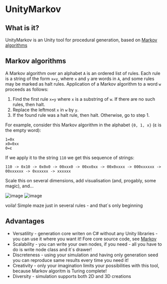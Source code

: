 # UnityMarkov

## What is it?
UnityMarkov is an Unity tool for procedural generation, based on [Markov algorithms](https://en.wikipedia.org/wiki/Markov_algorithm)

## Markov algorithms
A Markov algorithm over an alphabet `A` is an ordered list of rules. Each rule is a string of the form `x=y`, where `x` and `y` are words in `A`, and some rules may be marked as halt rules. Application of a Markov algorithm to a word `w` proceeds as follows:
1. Find the first rule `x=y` where `x` is a substring of `w`. If there are no such rules, then halt.
2. Replace the leftmost `x` in `w` by `y`.
3. If the found rule was a halt rule, then halt. Otherwise, go to step 1.

For example, consider this Markov algorithm in the alphabet `{0, 1, x}` (ε is the empty word):
```
1=0x
x0=0xx
0=ε
```
If we apply it to the string `110` we get this sequence of strings:
```
110 -> 0x10 -> 0x0x0 -> 00xxx0 -> 00xx0xx -> 00x0xxxx -> 000xxxxxx -> 00xxxxxx -> 0xxxxxx -> xxxxxx
```

Scale this on several dimensions, add visualisation (and, progably, some magic), and...

![image](https://user-images.githubusercontent.com/33464332/228719819-bc2a43d2-53de-427f-bf36-eff476191b03.png)
![image](https://user-images.githubusercontent.com/33464332/228719953-e786fa1a-2bf9-454c-973c-175b880d200d.png)

voila! Simple maze just in several rules - and that`s only beginning

## Advantages
* Versatility - generation core writen on C# without any Unity libraries - you can use it where you want it! Fore core source code, see [Markov](github.com/Bars1704/UnityMarkov)
* Scalability - you can write your own nodes, if you need - all you have to do is write node class and it`s drawer!
* Discreteness - using your simulation and having only generation seed you can reproduce same results every time you need it!
* Creativity - only your imagination limits your possibilities with this tool, because Markov algoritm is Turing complete!
* Diversity - simulation supports both 2D and 3D creations
